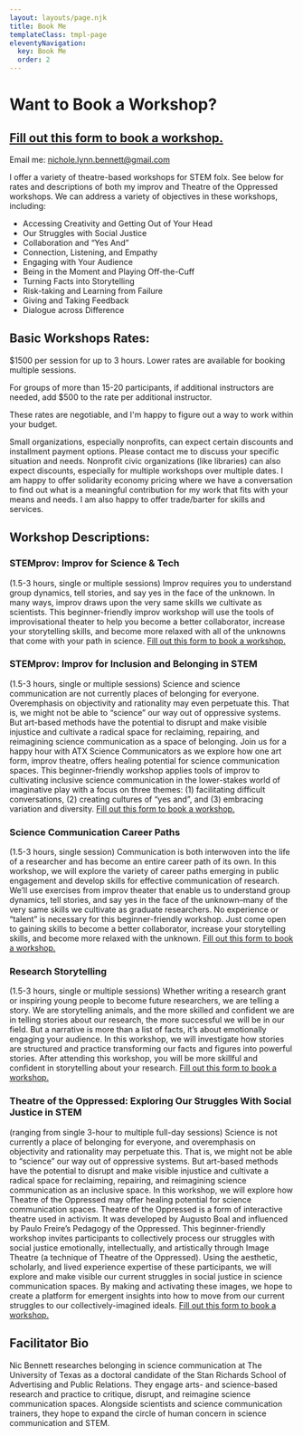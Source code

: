 ```yaml
---
layout: layouts/page.njk
title: Book Me
templateClass: tmpl-page
eleventyNavigation:
  key: Book Me
  order: 2
---
```


# Want to Book a Workshop?

## [Fill out this form to book a workshop.](https://forms.gle/gHWuvoehX5dgwMdA6)
Email me: nichole.lynn.bennett@gmail.com

I offer a variety of theatre-based workshops for STEM folx. See below for rates and descriptions of both my improv and Theatre of the Oppressed workshops. We can address a variety of objectives in these workshops, including:
- Accessing Creativity and Getting Out of Your Head
- Our Struggles with Social Justice
- Collaboration and “Yes And”
- Connection, Listening, and Empathy
- Engaging with Your Audience
- Being in the Moment and Playing Off-the-Cuff
- Turning Facts into Storytelling
- Risk-taking and Learning from Failure
- Giving and Taking Feedback
- Dialogue across Difference


## Basic Workshops Rates:

$1500 per session for up to 3 hours. Lower rates are available for booking multiple sessions.

For groups of more than 15-20 participants, if additional instructors are needed, add $500 to the rate per additional instructor.

These rates are negotiable, and I'm happy to figure out a way to work within your budget.

Small organizations, especially nonprofits, can expect certain discounts and installment payment options. Please contact me to discuss your specific situation and needs. Nonprofit civic organizations (like libraries) can also expect discounts, especially for multiple workshops over multiple dates. I am happy to offer solidarity economy pricing where we have a conversation to find out what is a meaningful contribution for my work that fits with your means and needs. I am also happy to offer trade/barter for skills and services.


## Workshop Descriptions:

### STEMprov: Improv for Science & Tech
(1.5-3 hours, single or multiple sessions)
Improv requires you to understand group dynamics, tell stories, and say yes in the face of the unknown. In many ways, improv draws upon the very same skills we cultivate as scientists. This beginner-friendly improv workshop will use the tools of improvisational theater to help you become a better collaborator, increase your storytelling skills, and become more relaxed with all of the unknowns that come with your path in science.
[Fill out this form to book a workshop.](https://forms.gle/gHWuvoehX5dgwMdA6)

### STEMprov: Improv for Inclusion and Belonging in STEM
(1.5-3 hours, single or multiple sessions)
Science and science communication are not currently places of belonging for everyone. Overemphasis on objectivity and rationality may even perpetuate this. That is, we might not be able to “science” our way out of oppressive systems. But art-based methods have the potential to disrupt and make visible injustice and cultivate a radical space for reclaiming, repairing, and reimagining science communication as a space of belonging. Join us for a happy hour with ATX Science Communicators as we explore how one art form, improv theatre, offers healing potential for science communication spaces. This beginner-friendly workshop applies tools of improv to cultivating inclusive science communication in the lower-stakes world of imaginative play with a focus on three themes: (1) facilitating difficult conversations, (2) creating cultures of “yes and”, and (3) embracing variation and diversity.
[Fill out this form to book a workshop.](https://forms.gle/gHWuvoehX5dgwMdA6)

### Science Communication Career Paths
(1.5-3 hours, single session)
Communication is both interwoven into the life of a researcher and has become an entire career path of its own. In this workshop, we will explore the variety of career paths emerging in public engagement and develop skills for effective communication of research. We’ll use exercises from improv theater that enable us to understand group dynamics, tell stories, and say yes in the face of the unknown–many of the very same skills we cultivate as graduate researchers. No experience or “talent” is necessary for this beginner-friendly workshop. Just come open to gaining skills to become a better collaborator, increase your storytelling skills, and become more relaxed with the unknown.
[Fill out this form to book a workshop.](https://forms.gle/gHWuvoehX5dgwMdA6)

### Research Storytelling
(1.5-3 hours, single or multiple sessions)
Whether writing a research grant or inspiring young people to become future researchers, we are telling a story. We are storytelling animals, and the more skilled and confident we are in telling stories about our research, the more successful we will be in our field. But a narrative is more than a list of facts, it’s about emotionally engaging your audience. In this workshop, we will investigate how stories are structured and practice transforming our facts and figures into powerful stories. After attending this workshop, you will be more skillful and confident in storytelling about your research.
[Fill out this form to book a workshop.](https://forms.gle/gHWuvoehX5dgwMdA6)

### Theatre of the Oppressed: Exploring Our Struggles With Social Justice in STEM
(ranging from single 3-hour to multiple full-day sessions)
Science is not currently a place of belonging for everyone, and overemphasis on objectivity and rationality may perpetuate this. That is, we might not be able to “science” our way out of oppressive systems. But art-based methods have the potential to disrupt and make visible injustice and cultivate a radical space for reclaiming, repairing, and reimagining science communication as an inclusive space. In this workshop, we will explore how Theatre of the Oppressed may offer healing potential for science communication spaces. Theatre of the Oppressed is a form of interactive theatre used in activism. It was developed by Augusto Boal and influenced by Paulo Freire’s Pedagogy of the Oppressed. This beginner-friendly workshop invites participants to collectively process our struggles with social justice emotionally, intellectually, and artistically through Image Theatre (a technique of Theatre of the Oppressed). Using the aesthetic, scholarly, and lived experience expertise of these participants, we will explore and make visible our current struggles in social justice in science communication spaces. By making and activating these images, we hope to create a platform for emergent insights into how to move from our current struggles to our collectively-imagined ideals.
[Fill out this form to book a workshop.](https://forms.gle/gHWuvoehX5dgwMdA6)

## Facilitator Bio
Nic Bennett researches belonging in science communication at The University of Texas as a doctoral candidate of the Stan Richards School of Advertising and Public Relations. They engage arts- and science-based research and practice to critique, disrupt, and reimagine science communication spaces. Alongside scientists and science communication trainers, they hope to expand the circle of human concern in science communication and STEM.



